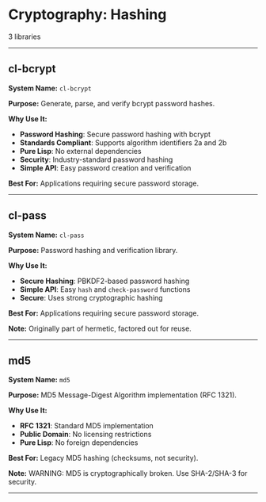 # Cryptography: Hashing

3 libraries

---

## cl-bcrypt

**System Name:** `cl-bcrypt`

**Purpose:** Generate, parse, and verify bcrypt password hashes.

**Why Use It:**
- **Password Hashing**: Secure password hashing with bcrypt
- **Standards Compliant**: Supports algorithm identifiers 2a and 2b
- **Pure Lisp**: No external dependencies
- **Security**: Industry-standard password hashing
- **Simple API**: Easy password creation and verification

**Best For:** Applications requiring secure password storage.

---


## cl-pass

**System Name:** `cl-pass`

**Purpose:** Password hashing and verification library.

**Why Use It:**
- **Secure Hashing**: PBKDF2-based password hashing
- **Simple API**: Easy `hash` and `check-password` functions
- **Secure**: Uses strong cryptographic hashing

**Best For:** Applications requiring secure password storage.

**Note:** Originally part of hermetic, factored out for reuse.

---


## md5

**System Name:** `md5`

**Purpose:** MD5 Message-Digest Algorithm implementation (RFC 1321).

**Why Use It:**
- **RFC 1321**: Standard MD5 implementation
- **Public Domain**: No licensing restrictions
- **Pure Lisp**: No foreign dependencies

**Best For:** Legacy MD5 hashing (checksums, not security).

**Note:** WARNING: MD5 is cryptographically broken. Use SHA-2/SHA-3 for security.

---


